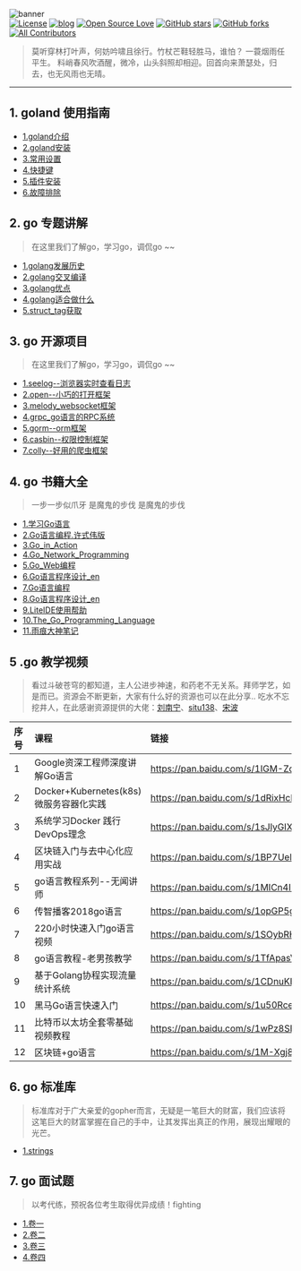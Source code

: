 ![banner](images/banner.png)<br>
[![License](https://img.shields.io/badge/license-MIT-brightgreen.svg)](https://github.com/xmge/gonote/blob/master/LICENSE)
[![blog](https://img.shields.io/badge/Author-Blog-7AD6FD.svg)](https://github.com/xmge)
[![Open Source Love](https://badges.frapsoft.com/os/v2/open-source.png?v=103)](https://github.com/xmge)
[![GitHub stars](https://img.shields.io/github/stars/xmge/gonote.svg?label=Stars)](https://github.com/xmge/gonote) 
[![GitHub forks](https://img.shields.io/github/forks/xmge/gonote.svg?label=Fork)](https://github.com/xmge/gonote)
[![All Contributors](https://img.shields.io/badge/all_contributors-5-orange.svg?style=flat-square)](#contributors) 

> 莫听穿林打叶声，何妨吟啸且徐行。竹杖芒鞋轻胜马，谁怕？ 一蓑烟雨任平生。 料峭春风吹酒醒，微冷，山头斜照却相迎。回首向来萧瑟处，归去，也无风雨也无晴。
---

## 1. goland 使用指南

- [1.goland介绍](https://github.com/xmge/gonote/blob/master/goland%E4%BD%BF%E7%94%A8%E6%8C%87%E5%8D%97/1.%E4%BB%8B%E7%BB%8D.md)<br>
- [2.goland安装](https://github.com/xmge/gonote/blob/master/goland%E4%BD%BF%E7%94%A8%E6%8C%87%E5%8D%97/2.%E5%AE%89%E8%A3%85.md)<br>
- [3.常用设置](https://github.com/xmge/gonote/blob/master/goland%E4%BD%BF%E7%94%A8%E6%8C%87%E5%8D%97/3.%E5%B8%B8%E7%94%A8%E8%AE%BE%E7%BD%AE.md)<br>
- [4.快捷键](https://github.com/xmge/gonote/blob/master/goland%E4%BD%BF%E7%94%A8%E6%8C%87%E5%8D%97/4.%E5%BF%AB%E6%8D%B7%E9%94%AE.md)<br>
- [5.插件安装](https://github.com/xmge/gonote/blob/master/goland%E4%BD%BF%E7%94%A8%E6%8C%87%E5%8D%97/5.%E6%8F%92%E4%BB%B6%E5%AE%89%E8%A3%85.md)<br>
- [6.故障排除](https://github.com/xmge/gonote/blob/master/goland%E4%BD%BF%E7%94%A8%E6%8C%87%E5%8D%97/6.%E6%95%85%E9%9A%9C%E6%8E%92%E9%99%A4.md)<br>

## 2. go 专题讲解
> 在这里我们了解go，学习go，调侃go ~~

- [1.golang发展历史](go专题讲解/golang发展历史.md)<br>
- [2.golang交叉编译](go专题讲解/golang交叉编译.md)<br>
- [3.golang优点](go专题讲解/golang优点.md)<br>
- [4.golang适合做什么](go专题讲解/golang适合做什么.md)<br>
- [5.struct_tag获取](go专题讲解/struct_tag获取.md)<br>

## 3. go 开源项目
> 在这里我们了解go，学习go，调侃go ~~

- [1.seelog--浏览器实时查看日志](go开源项目/seelog_浏览器实时查看日志.md)<br>
- [2.open--小巧的打开框架](go开源项目/open--小巧的工具框架.md)<br>
- [3.melody_websocket框架](go开源项目/melody_websocket框架.md)<br>
- [4.grpc_go语言的RPC系统](go开源项目/grpc_go语言的RPC系统.md)<br>
- [5.gorm--orm框架](go开源项目/gorm--orm框架.md)<br>
- [6.casbin--权限控制框架](go开源项目/casbin--权限控制框架.md)<br>
- [7.colly--好用的爬虫框架](go开源项目/colly--好用的爬虫框架.md)<br>

## 4. go 书籍大全
 > 一步一步似爪牙 是魔鬼的步伐 是魔鬼的步伐

 * [1.学习Go语言](go书籍大全/学习Go语言.pdf)<br>
 * [2.Go语言编程.许式伟版](go书籍大全/Go语言编程.许式伟版.pdf)<br>
 * [3.Go_in_Action](go书籍大全/Go_in_Action.pdf)<br>
 * [4.Go_Network_Programming](go书籍大全/Go_Network_Programming.pdf)<br>
 * [5.Go_Web编程](go书籍大全/Go_Web编程.pdf)<br>
 * [6.Go语言程序设计_en](go书籍大全/Go语言程序设计_en.pdf)<br>
 * [7.Go语言编程](go书籍大全/Go语言编程.pdf)<br>
 * [8.Go语言程序设计_en](go书籍大全/Go语言程序设计_en.pdf)<br>
 * [9.LiteIDE使用帮助](go书籍大全/LiteIDE使用帮助.pdf)<br>
 * [10.The_Go_Programming_Language](go书籍大全/The_Go_Programming_Language.pdf)<br>
 * [11.雨痕大神笔记](go书籍大全/GoYuYanXueXiBiJi-YuHen.pdf)<br>

## 5 .go 教学视频
> 看过斗破苍穹的都知道，主人公进步神速，和药老不无关系。拜师学艺，如是而已。资源会不断更新，大家有什么好的资源也可以在此分享..
 吃水不忘挖井人，在此感谢资源提供的大佬：[刘南宁](https://studygolang.com/user/lnn0818)、[situ138](https://github.com/situ138)、[宋波](https://studygolang.com/user/yanxin)

| 序号 | 课程 | 链接 | 密码 |
| :---- | :---- | :----|:----|
| 1 | Google资深工程师深度讲解Go语言| https://pan.baidu.com/s/1IGM-Zqz92AdkskqjBxpeDA | b9wc |
| 2 | Docker+Kubernetes(k8s)微服务容器化实践| https://pan.baidu.com/s/1dRixHcR6KkmlTkjqc4eR2A | 88rh |
| 3 | 系统学习Docker 践行DevOps理念| https://pan.baidu.com/s/1sJlyGIXhX5Z8wy9KTMQMFg | kvhr |
| 4 | 区块链入门与去中心化应用实战| https://pan.baidu.com/s/1BP7UelCYCZ-DBq_vzKpXVw | 2wfr |
| 5 | go语言教程系列--无闻讲师| https://pan.baidu.com/s/1MICn4I-gYl8Wb65bAzEXWA | 17kq |
| 6 | 传智播客2018go语言| https://pan.baidu.com/s/1opGP5gUHBAuw4QvqFFaxKA | 6ewg |
| 7 | 220小时快速入门go语言视频| https://pan.baidu.com/s/1SOybRHWSpbu16D4SmPR_Fg | ss32 |
| 8 | go语言教程-老男孩教学| https://pan.baidu.com/s/1TfApasVzngYRxxHotq-4Fg | yqqs |
| 9 | 基于Golang协程实现流量统计系统| https://pan.baidu.com/s/1CDnuKHJn0BA9OAnsmd8adA | qjr3 |
| 10 | 黑马Go语言快速入门| https://pan.baidu.com/s/1u50RcepOgGmgar0FG_bOMw | wckx |
| 11 | 比特币以太坊全套零基础视频教程| https://pan.baidu.com/s/1wPz8SBXabXAv3SZaLd9yKQ | 682b |
| 12 | 区块链+go语言| https://pan.baidu.com/s/1M-Xgj8NUG5S-2HhjL5TXVQ | gbaj |

## 6. go 标准库
> 标准库对于广大亲爱的gopher而言，无疑是一笔巨大的财富，我们应该将这笔巨大的财富掌握在自己的手中，让其发挥出真正的作用，展现出耀眼的光芒。
- [1.strings](https://github.com/xmge/gonote/blob/master/golang%E6%A0%87%E5%87%86%E5%BA%93/strings.go)<br>

## 7. go 面试题
> 以考代练，预祝各位考生取得优异成绩！fighting

- [1.卷一](go面试题/卷1.md)<br>
- [2.卷二](go面试题/卷2.md)<br>
- [3.卷三](go面试题/卷3.md)<br>
- [4.卷四](go面试题/卷4.md)<br>



